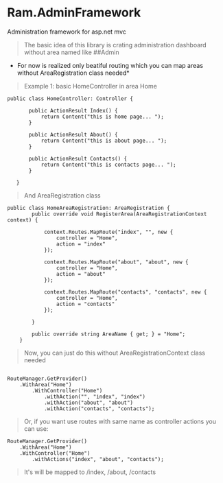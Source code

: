 # Ram.AdminFramework
Administration framework for asp.net mvc

> The basic idea of this library is crating administration dashboard without area named like ##Admin 

* For now is realized only beatiful routing which you can map areas without AreaRegistration class needed*

> Example 1: basic HomeController in area Home


 ```CSharp
public class HomeController: Controller {

        public ActionResult Index() {
            return Content("this is home page... ");
        }

        public ActionResult About() {
            return Content("this is about page... ");
        }

        public ActionResult Contacts() {
            return Content("this is contacts page... ");
        }

    }
```

> And AreaRegistration class

```CSharp
public class HomeAreaRegistration: AreaRegistration {
        public override void RegisterArea(AreaRegistrationContext context) {

            context.Routes.MapRoute("index", "", new {
                controller = "Home", 
                action = "index"
            });

            context.Routes.MapRoute("about", "about", new {
                controller = "Home", 
                action = "about"
            });

            context.Routes.MapRoute("contacts", "contacts", new {
                controller = "Home", 
                action = "contacts"
            });

        }

        public override string AreaName { get; } = "Home";
    }
```

> Now, you can just do this without AreaRegistrationContext class needed

```CSharp

RouteManager.GetProvider()
    .WithArea("Home")
        .WithController("Home")
            .withAction("", "index", "index")
            .withAction("about", "about")
            .withAction("contacts", "contacts");

```
> Or, if you want use routes with same name as controller actions you can use:

```CSharp
RouteManager.GetProvider()
    .WithArea("Home")
    .WithController("Home")
        .withActions("index", "about", "contacts");

```
> It's will be mapped to /index, /about, /contacts 